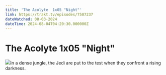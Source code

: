 ```yaml
---
title: 'The Acolyte  1x05 "Night"' 
link: https://trakt.tv/episodes/7507237
dateWatched: 08-03-2024
dateTime: 2024-08-04T04:20:30.000000Z
---
```

# The Acolyte  1x05 "Night"

![](https://walter-r2.trakt.tv/images/episodes/007/507/237/screenshots/thumb/f555a8bfc4.jpg)In a dense jungle, the Jedi are put to the test when they confront a rising darkness.